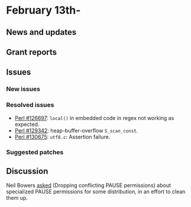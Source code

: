 # February 13th-

## News and updates


## Grant reports

## Issues

### New issues

### Resolved issues

* [Perl #126697](http://rt.perl.org/Ticket/Display.html?id=126697):
  `local()` in embedded code in regex not working as expected.
* [Perl #129342](http://rt.perl.org/Ticket/Display.html?id=129342):
  heap-buffer-overflow `S_scan_const`.
* [Perl #130675](http://rt.perl.org/Ticket/Display.html?id=130675):
  `utf8.c`: Assertion failure.

### Suggested patches

## Discussion

Neil Bowers
[asked](http://nntp.perl.org/group/perl.perl5.porters/242988) (Dropping
conflicting PAUSE permissions) about specialized PAUSE permissions for
some distribution, in an effort to clean them up.
